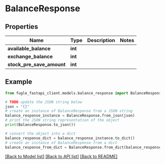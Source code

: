# BalanceResponse


## Properties

Name | Type | Description | Notes
------------ | ------------- | ------------- | -------------
**available_balance** | **int** |  | 
**exchange_balance** | **int** |  | 
**stock_pre_save_amount** | **int** |  | 

## Example

```python
from fugle_fastapi_client.models.balance_response import BalanceResponse

# TODO update the JSON string below
json = "{}"
# create an instance of BalanceResponse from a JSON string
balance_response_instance = BalanceResponse.from_json(json)
# print the JSON string representation of the object
print(BalanceResponse.to_json())

# convert the object into a dict
balance_response_dict = balance_response_instance.to_dict()
# create an instance of BalanceResponse from a dict
balance_response_from_dict = BalanceResponse.from_dict(balance_response_dict)
```
[[Back to Model list]](../README.md#documentation-for-models) [[Back to API list]](../README.md#documentation-for-api-endpoints) [[Back to README]](../README.md)



